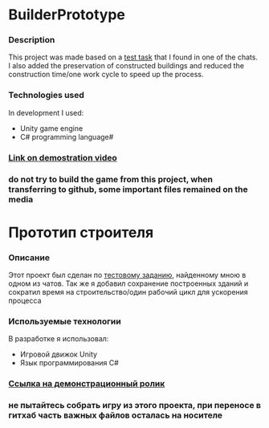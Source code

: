# BuilderPrototype
### **Description**
  This project was made based on a [test task]() that I found in one of the chats. I also added the preservation of constructed buildings and reduced the construction time/one work cycle to speed up the process.
### **Technologies used**
  In development I used:
  * Unity game engine
  * C# programming language#
### [Link on demostration video](https://hellfinger-s.github.io/me/testBuilderVideo.html)
### do not try to build the game from this project, when transferring to github, some important files remained on the media




# Прототип строителя
### **Описание**
   Этот проект был сделан по [тестовому заданию](), найденному мною в одном из чатов. Так же я добавил сохранение построенных зданий и сократил время на строительство/один рабочий цикл для ускорения процесса
### **Используемые технологии**
   В разработке я использовал:
   * Игровой движок Unity
   * Язык программирования C#
### [Ссылка на демонстрационный ролик](https://hellfinger-s.github.io/me/testBuilderVideo.html)
### не пытайтесь собрать игру из этого проекта, при переносе в гитхаб часть важных файлов осталась на носителе
